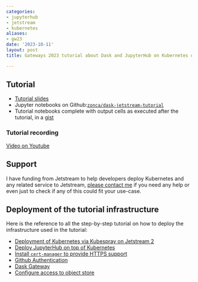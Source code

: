 ```yaml
---
categories:
- jupyterhub
- jetstream
- kubernetes
aliases:
- gw23
date: '2023-10-11'
layout: post
title: Gateways 2023 tutorial about Dask and JupyterHub on Kubernetes on Jetstream

---
```


## Tutorial

* [Tutorial slides](https://docs.google.com/presentation/d/1ZPvA-ybYHxBn5ky2mPbeLNnZzMJs6t9-UWtz3EdRHPA/edit?usp=sharing)
* Jupyter notebooks on Github:[`zonca/dask-jetstream-tutorial`](https://github.com/zonca/dask-jetstream-tutorial)
* Tutorial notebooks complete with output cells as executed after the tutorial, in a [gist](https://gist.github.com/zonca/ab3f9f3db475331f6d8d68731636a70e)

### Tutorial recording

[Video on Youtube](https://www.youtube.com/watch?v=GqyK_fwrKRo)

## Support

I have funding from Jetstream to help developers deploy Kubernetes and any related service to Jetstream, [please contact me](https://www.sdsc.edu/research/researcher_spotlight/zonca_andrea.html) if you need any help or even just to check if any of this could fit your use-case.

## Deployment of the tutorial infrastructure

Here is the reference to all the step-by-step tutorial on how to deploy the infrastructure used in the tutorial:

* [Deployment of Kubernetes via Kubespray on Jetstream 2](./2023-07-19-jetstream2_kubernetes_kubespray.md) 
* [Deploy JupyterHub on top of Kubernetes](https://www.zonca.dev/posts/2022-03-31-jetstream2_jupyterhub.html)
* [Install `cert-manager` to provide HTTPS support](./2023-09-26-https-kubernetes-letsencrypt.md)
* [Github Authentication](./2023-10-27-jupyterhub-github-authentication.md)
* [Dask Gateway](./2023-09-28-dask-gateway-jupyterhub.md)
* [Configure access to object store](https://www.zonca.dev/posts/2022-04-04-zarr_jetstream2)
